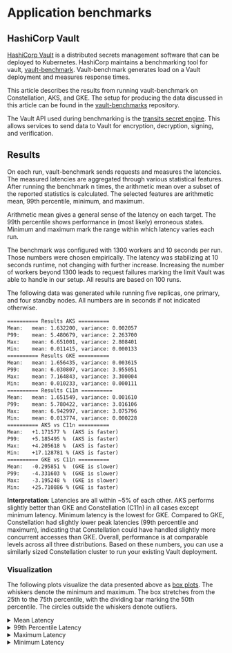 # Application benchmarks

## HashiCorp Vault

[HashiCorp Vault](https://www.vaultproject.io/) is a distributed secrets management software that can be deployed to Kubernetes.
HashiCorp maintains a benchmarking tool for vault, [vault-benchmark](https://github.com/hashicorp/vault-benchmark/).
Vault-benchmark generates load on a Vault deployment and measures response times.

This article describes the results from running vault-benchmark on Constellation, AKS, and GKE.
The setup for producing the data discussed in this article can be found in the [vault-benchmarks](https://github.com/edgelesssys/vault-benchmarks) repository.

The Vault API used during benchmarking is the [transits secret engine](https://developer.hashicorp.com/vault/docs/secrets/transit).
This allows services to send data to Vault for encryption, decryption, signing, and verification.

## Results

On each run, vault-benchmark sends requests and measures the latencies.
The measured latencies are aggregated through various statistical features.
After running the benchmark n times, the arithmetic mean over a subset of the reported statistics is calculated.
The selected features are arithmetic mean, 99th percentile, minimum, and maximum.

Arithmetic mean gives a general sense of the latency on each target.
The 99th percentile shows performance in (most likely) erroneous states.
Minimum and maximum mark the range within which latency varies each run.

The benchmark was configured with 1300 workers and 10 seconds per run.
Those numbers were chosen empirically.
The latency was stabilizing at 10 seconds runtime, not changing with further increase.
Increasing the number of workers beyond 1300 leads to request failures marking the limit Vault was able to handle in our setup.
All results are based on 100 runs.

The following data was generated while running five replicas, one primary, and four standby nodes.
All numbers are in seconds if not indicated otherwise.
```
========== Results AKS ==========
Mean:   mean: 1.632200, variance: 0.002057
P99:    mean: 5.480679, variance: 2.263700
Max:    mean: 6.651001, variance: 2.808401
Min:    mean: 0.011415, variance: 0.000133
========== Results GKE ==========
Mean:   mean: 1.656435, variance: 0.003615
P99:    mean: 6.030807, variance: 3.955051
Max:    mean: 7.164843, variance: 3.300004
Min:    mean: 0.010233, variance: 0.000111
========== Results C11n ==========
Mean:   mean: 1.651549, variance: 0.001610
P99:    mean: 5.780422, variance: 3.016106
Max:    mean: 6.942997, variance: 3.075796
Min:    mean: 0.013774, variance: 0.000228
========== AKS vs C11n ==========
Mean:   +1.171577 %  (AKS is faster)
P99:    +5.185495 %  (AKS is faster)
Max:    +4.205618 %  (AKS is faster)
Min:    +17.128781 % (AKS is faster)
========== GKE vs C11n ==========
Mean:   -0.295851 %  (GKE is slower)
P99:    -4.331603 %  (GKE is slower)
Max:    -3.195248 %  (GKE is slower)
Min:    +25.710886 % (GKE is faster)
```

**Interpretation**: Latencies are all within ~5% of each other.
AKS performs slightly better than GKE and Constellation (C11n) in all cases except minimum latency.
Minimum latency is the lowest for GKE.
Compared to GKE, Constellation had slightly lower peak latencies (99th percentile and maximum), indicating that Constellation could have handled slightly more concurrent accesses than GKE.
Overall, performance is at comparable levels across all three distributions.
Based on these numbers, you can use a similarly sized Constellation cluster to run your existing Vault deployment.

### Visualization

The following plots visualize the data presented above as [box plots](https://en.wikipedia.org/wiki/Box_plot).
The whiskers denote the minimum and maximum.
The box stretches from the 25th to the 75th percentile, with the dividing bar marking the 50th percentile.
The circles outside the whiskers denote outliers.

<details>
<summary>Mean Latency</summary>

![Mean Latency](../../_media/benchmark_vault/5replicas/mean_latency.png)

</details>

<details>
<summary>99th Percentile Latency</summary>

![99th Percentile Latency](../../_media/benchmark_vault/5replicas/p99_latency.png)

</details>

<details>
<summary>Maximum Latency</summary>

![Maximum Latency](../../_media/benchmark_vault/5replicas/max_latency.png)

</details>

<details>
<summary>Minimum Latency</summary>

![Minimum Latency](../../_media/benchmark_vault/5replicas/min_latency.png)

</details>
